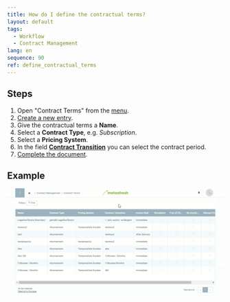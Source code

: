 ```yaml
---
title: How do I define the contractual terms?
layout: default
tags:
  - Workflow
  - Contract Management
lang: en
sequence: 90
ref: define_contractual_terms
---
```


## Steps
1. Open "Contract Terms" from the [menu](Menu).
1. [Create a new entry](New_Record_Window).
1. Give the contractual terms a **Name**.
1. Select a **Contract Type**, e.g. *Subscription*.
1. Select a **Pricing System**.
1. In the field [**Contract Transition**](Define_contract_period) you can select the contract period.
1. [Complete the document](DocumentProcessingComplete).

## Example
![](assets/define_contractual_terms.gif)
